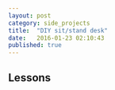 ```yaml
---
layout: post
category: side_projects
title:  "DIY sit/stand desk"
date:   2016-01-23 02:10:43
published: true
---
```


<section class="section">
  <h1 class="section-header">Lessons</h1>
</section>
